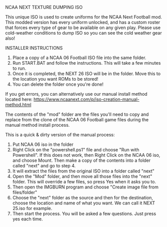 NCAA NEXT TEXTURE DUMPING ISO 


This unique ISO is used to create uniforms for the NCAA Next Football mod. This modded version has every uniform unlocked, and has a custom roster that forces every type of gear to be available on any given play. Please use cold-weather conditions to dump ISO so you can see the cold weather gear also!



INSTALLER INSTRUCTIONS

1. Place a copy of a NCAA 06 Football ISO file into the same folder.
2. Run START.BAT and follow the instructions. This will take a few minutes to run.
3. Once it is completed, the NEXT 26 ISO will be in the folder. Move this to the location you want ROMs to be stored!
4. You can delete the folder once you're done!

If you get errors, you can alternatively use our manual install method located here: https://www.ncaanext.com/p/iso-creation-manual-method.html

The contents of the "mod" folder are the files you'll need to copy and replace from the clone of the NCAA 06 Football game files during the manual method install process.

This is a quick & dirty version of the manual process:


1. Put NCAA 06 iso in the folder
2. Right Click on the "powershell.ps1" file and choose "Run with Powershell". If this does not work, then Right Click on the NCAA 06 iso, and choose Mount. Then make a copy of the contents into a folder called "next" and go to step 4.
3. It will extract the files from the original ISO into a folder called "next"
4. Open the "Mod" folder, and then move all those files into the "next" folder. This will override a few files, so press Yes when it asks you to.
5. Then open the IMGBURN program and choose "Create image file from files/folder"
6. Choose the "next" folder as the source and then for the destination, choose the location and name of what you want. We can call it NEXT 25.iso for example.
7. Then start the process. You will be asked a few questions. Just press yes each time.


